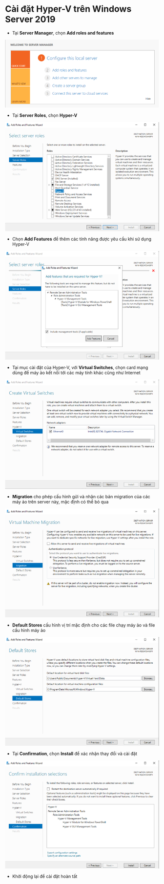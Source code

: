# Cài đặt Hyper-V trên Windows Server 2019
- Tại **Server Manager**, chọn **Add roles and features**

![image](./image/Hyper-V%201.png)

- Tại **Server Roles**, chọn **Hyper-V**

![image](./image/Hyper-V%202.png)

- Chọn **Add Features** để thêm các tính năng được yêu cầu khi sử dụng Hyper-V

![image](./image/Hyper-V%203.png)

- Tại mục cài đặt của Hyper-V, với **Virtual Switches**, chọn card mạng dùng để máy ảo kết nối tới các máy tính khác cũng như Internet

![image](./image/Hyper-V%204.png)

- **Migration** cho phép cấu hình gửi và nhận các bản migration của các máy ảo trên server này, mặc định có thể bỏ qua

![image](./image/Hyper-V%205.png)

- **Default Stores** cấu hình vị trí mặc định cho các file chạy máy ảo và file cấu hình máy ảo

![image](./image/Hyper-V%206.png)

- Tại **Confirmation**, chọn **Install** để xác nhận thay đổi và cài đặt

![image](./image/Hyper-V%207.png)

- Khởi động lại để cài đặt hoàn tất